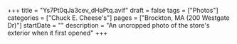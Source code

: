 +++
title = "Ys7Pt0qJa3cev_dHaPtq.avif"
draft = false
tags = ["Photos"]
categories = ["Chuck E. Cheese's"]
pages = ["Brockton, MA (200 Westgate Dr)"]
startDate = ""
description = "An uncropped photo of the store's exterior when it first opened"
+++
